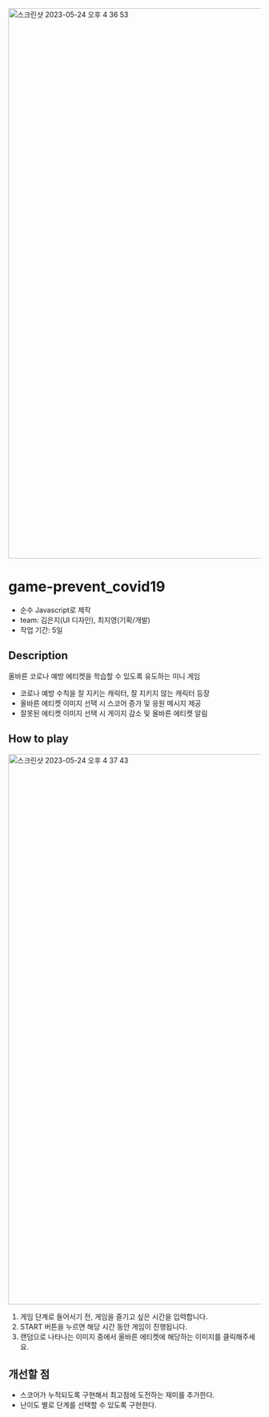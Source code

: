 <img width="1098" alt="스크린샷 2023-05-24 오후 4 36 53" src="https://github.com/ohtmm/game-prevent_covid19/assets/108715216/438b296d-1ec4-4177-9405-5af786466964">



# game-prevent_covid19
- 순수 Javascript로 제작 
- team: 김은지(UI 디자인), 최지영(기획/개발) 
- 작업 기간: 5일 


## Description
올바른 코로나 예방 에티켓을 학습할 수 있도록 유도하는 미니 게임

  - 코로나 예방 수칙을 잘 지키는 캐릭터, 잘 지키지 않는 캐릭터 등장 
  - 올바른 에티켓 이미지 선택 시 스코어 증가 및 응원 메시지 제공
  - 잘못된 에티켓 이미지 선택 시 게이지 감소 및 올바른 에티켓 알림
  
## How to play

<img width="1098" alt="스크린샷 2023-05-24 오후 4 37 43" src="https://github.com/ohtmm/game-prevent_covid19/assets/108715216/a90ebcb4-826f-4e19-9174-4bacb83a4f10">

1. 게임 단계로 들어서기 전, 게임을 즐기고 싶은 시간을 입력합니다.
2. START 버튼을 누르면 해당 시간 동안 게임이 진행됩니다.
3. 랜덤으로 나타나는 이미지 중에서 올바른 에티켓에 해당하는 이미지를 클릭해주세요.

## 개선할 점
- 스코어가 누적되도록 구현해서 최고점에 도전하는 재미를 추가한다.
- 난이도 별로 단계를 선택할 수 있도록 구현한다.
